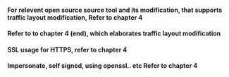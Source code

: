 #### For relevent open source source tool and its modification, that supports traffic layout modification, Refer to chapter 4
#### Refer to to chapter 4 (end), which elaborates traffic layout modification
#### SSL usage for HTTPS, refer to chapter 4
#### Impersonate, self signed, using openssl.. etc Refer to chapter 4
